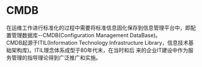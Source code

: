 # CMDB

在运维工作进行标准化的过程中需要将标准信息固化保存到信息管理平台中，即配置管理数据库--CMDB(Configuration Management DataBase)。  
CMDB起源于ITIL(Information Technology Infrastructure Library，信息技术基础架构库)。ITIL理念体系成型于80年代末，在当时和后 来的企业IT建设中作为服务管理的指导理论得到广泛推广和实施。

